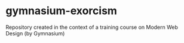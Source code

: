 # gymnasium-exorcism
Repository created in the context of a training course on Modern Web Design (by Gymnasium)
